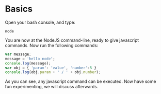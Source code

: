 # Basics

Open your bash console, and type:

```
node
```

You are now at the NodeJS command-line, ready to give javascript commands. Now run the following commands:

``` js
var message;
message = 'hello node';
console.log(message);
var obj = { 'param': 'value', 'number':5 }
console.log(obj.param + ' / ' + obj.number);
```

As you can see, any javascript command can be executed. Now have some fun experimenting, we will discuss afterwards.